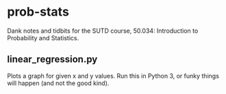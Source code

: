 # prob-stats
Dank notes and tidbits for the SUTD course, 50.034: Introduction to Probability and Statistics.

## linear_regression.py

Plots a graph for given x and y values. Run this in Python 3, or funky things will happen (and not the good kind).
